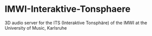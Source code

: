 # IMWI-Interaktive-Tonsphaere
3D audio server for the ITS (Interaktive Tonsphäre) of the IMWI at the University of Music, Karlsruhe
